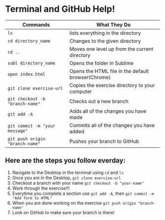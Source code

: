 # Terminal and GitHub Help!
| Commands                          |      What They Do                                  |
|-----------------------------------|----------------------------------------------------|
| `ls`                              | lists everything in the directory                  |
| `cd directory_name`               | Changes to the given directory                     |
| `cd ..`                           | Moves one level up from the current directory      |
| `subl directory_name`             | Opens the folder in Sublime                        |
| `open index.html`                 | Opens the HTML file in the default browser(Chrome) |
| `git clone exercise-url`          | Copies the exercise directory to your computer     |
| `git checkout -b "branch-name"`   | Checks out a new branch                            |
| `git add -A`                      | Adds all of the changes you have made              |
| `git commit -m "your message"`    | Commits all of the changes you have added          |
| `git push origin "branch-name"`   | Pushes your branch to GitHub                       |



## Here are the steps you follow everday:
1) Navigate to the Desktop in the terminal using `cd` and `ls`
2) Once you are in the Desktop, `git clone exercise-url`
3) Checkout a branch with your name `git checkout -b "your-name"`
4) Work through the exercise!!!
5) Everytime you complete a section use `git add -A`, then `git commit -m "Add form to HTML"`
6) When you are done working on the exercise `git push origin "branch-name"`
7) Look on GitHub to make sure your branch is there!